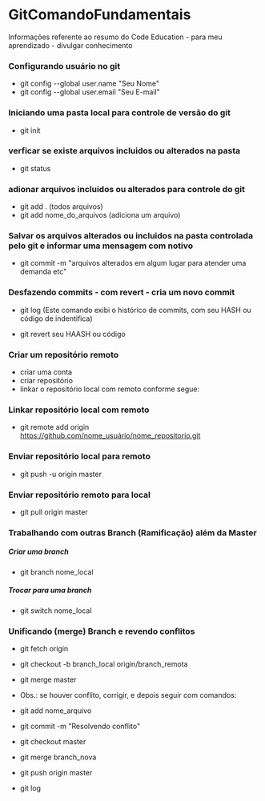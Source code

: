 # GitComandoFundamentais
Informações referente ao resumo do Code Education - para meu aprendizado - divulgar conhecimento

### Configurando usuário no git

- git config --global user.name "Seu Nome"
- git config --global user.email "Seu E-mail"

### Iniciando uma pasta local para controle de versão do git

- git init

### verficar se existe arquivos incluidos ou alterados na pasta

- git status

### adionar arquivos incluidos ou alterados para controle do git

- git add .  (todos arquivos)
- git add nome_do_arquivos (adiciona um arquivo)

### Salvar os arquivos alterados ou incluidos na pasta controlada pelo git e informar uma mensagem com notivo

- git commit -m "arquivos alterados em algum lugar para atender uma demanda etc"

### Desfazendo commits - com revert - cria um novo commit

-  git log (Este comando exibi o histórico de commits, com seu HASH ou código de indentifica)

-  git revert seu HAASH ou código

### Criar um repositório remoto 

- criar uma conta
- criar repositório
- linkar o repositório local com remoto conforme segue:

### Linkar repositório local com remoto 

- git remote add origin https://github.com/nome_usuário/nome_repositorio.git

### Enviar repositório local para remoto

- git push -u origin master

### Enviar repositório remoto para local

- git pull origin master

### Trabalhando com outras Branch (Ramificação) além da Master

##### Criar uma branch

- git branch nome_local

##### Trocar para uma branch

- git switch nome_local

### Unificando (merge) Branch e revendo conflitos

- git fetch origin

- git checkout -b branch_local origin/branch_remota

- git merge master

- Obs.: se houver conflito, corrigir, e depois seguir com comandos:

- git add  nome_arquivo

- git commit -m "Resolvendo conflito"

- git checkout master

- git merge branch_nova

- git push origin master

- git log


